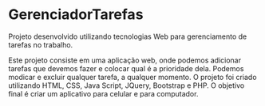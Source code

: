 # GerenciadorTarefas
Projeto desenvolvido utilizando tecnologias Web para gerenciamento de tarefas no trabalho.

Este projeto consiste em uma aplicação web, onde podemos adicionar tarefas que devemos fazer e colocar qual é a prioridade dela. Podemos modicar e excluir qualquer tarefa, a qualquer momento. O projeto foi criado utilizando HTML, CSS, Java Script, JQuery, Bootstrap e PHP. O objetivo final é criar um aplicativo para celular e para computador.  
